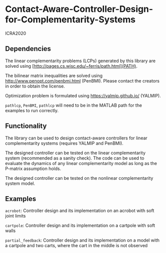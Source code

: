 # Contact-Aware-Controller-Design-for-Complementarity-Systems
ICRA2020

## Dependencies
The linear complementarity problems (LCPs) generated by this library are solved using [http://pages.cs.wisc.edu/~ferris/path.html](PATH). 

The bilinear matrix inequalities are solved using http://www.penopt.com/penbmi.html (PenBMI). Please contact the creators in order to obtain the license.

Optimization problem is formulated using  https://yalmip.github.io/ (YALMIP).

`pathlcp`, `PenBMI`, `pathlcp` will need to be in the MATLAB path for the examples to run correctly.

## Functionality
The library can be used to design contact-aware controllers for linear complementarity systems (requires YALMIP and PenBMI).

The designed controller can be tested on the linear complementarity system (recommended as a sanity check). The code can be used to evaluate the dynamics of any linear complementarity model as long as the P-matrix assumption holds.

The designed controller can be tested on the nonlinear complementarity system model.

## Examples
`acrobot`: Controller design and its implementation on an acrobot with soft joint limits

`cartpole`: Controller design and its implementation on a cartpole with soft walls

`partial_feedback`: Controller design and its implementation on a model with a cartpole and two carts, where the cart in the middle is not observed


